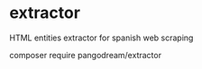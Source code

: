 # extractor
HTML entities extractor for spanish web scraping

composer require pangodream/extractor
